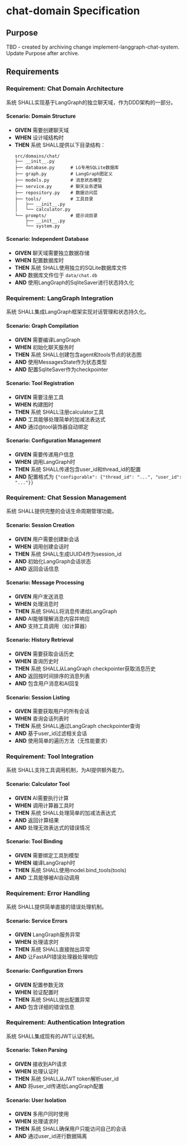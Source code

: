 # chat-domain Specification

## Purpose
TBD - created by archiving change implement-langgraph-chat-system. Update Purpose after archive.
## Requirements
### Requirement: Chat Domain Architecture
系统 SHALL实现基于LangGraph的独立聊天域，作为DDD架构的一部分。

#### Scenario: Domain Structure
- **GIVEN** 需要创建聊天域
- **WHEN** 设计域结构时
- **THEN** 系统 SHALL提供以下目录结构：
  ```
  src/domains/chat/
  ├── __init__.py
  ├── database.py      # LG专用SQLite数据库
  ├── graph.py         # LangGraph图定义
  ├── models.py        # 消息状态模型
  ├── service.py       # 聊天业务逻辑
  ├── repository.py    # 数据访问层
  ├── tools/           # 工具目录
  │   ├── __init__.py
  │   └── calculator.py
  └── prompts/         # 提示词目录
      ├── __init__.py
      └── system.py
  ```

#### Scenario: Independent Database
- **GIVEN** 聊天域需要独立数据存储
- **WHEN** 配置数据库时
- **THEN** 系统 SHALL使用独立的SQLite数据库文件
- **AND** 数据库文件位于 `data/chat.db`
- **AND** 使用LangGraph的SqliteSaver进行状态持久化

### Requirement: LangGraph Integration
系统 SHALL集成LangGraph框架实现对话管理和状态持久化。

#### Scenario: Graph Compilation
- **GIVEN** 需要编译LangGraph
- **WHEN** 初始化聊天服务时
- **THEN** 系统 SHALL创建包含agent和tools节点的状态图
- **AND** 使用MessagesState作为状态类型
- **AND** 配置SqliteSaver作为checkpointer

#### Scenario: Tool Registration
- **GIVEN** 需要注册工具
- **WHEN** 构建图时
- **THEN** 系统 SHALL注册calculator工具
- **AND** 工具能够处理简单的加减法表达式
- **AND** 通过@tool装饰器自动绑定

#### Scenario: Configuration Management
- **GIVEN** 需要传递用户信息
- **WHEN** 调用LangGraph时
- **THEN** 系统 SHALL传递包含user_id和thread_id的配置
- **AND** 配置格式为 `{"configurable": {"thread_id": "...", "user_id": "..."}}`

### Requirement: Chat Session Management
系统 SHALL提供完整的会话生命周期管理功能。

#### Scenario: Session Creation
- **GIVEN** 用户需要创建新会话
- **WHEN** 调用创建会话时
- **THEN** 系统 SHALL生成UUID4作为session_id
- **AND** 初始化LangGraph会话状态
- **AND** 返回会话信息

#### Scenario: Message Processing
- **GIVEN** 用户发送消息
- **WHEN** 处理消息时
- **THEN** 系统 SHALL将消息传递给LangGraph
- **AND** AI能够理解消息内容并响应
- **AND** 支持工具调用（如计算器）

#### Scenario: History Retrieval
- **GIVEN** 需要获取会话历史
- **WHEN** 查询历史时
- **THEN** 系统 SHALL从LangGraph checkpointer获取消息历史
- **AND** 返回按时间排序的消息列表
- **AND** 包含用户消息和AI回复

#### Scenario: Session Listing
- **GIVEN** 需要获取用户的所有会话
- **WHEN** 查询会话列表时
- **THEN** 系统 SHALL通过LangGraph checkpointer查询
- **AND** 基于user_id过滤相关会话
- **AND** 使用简单的遍历方法（无性能要求）

### Requirement: Tool Integration
系统 SHALL支持工具调用机制，为AI提供额外能力。

#### Scenario: Calculator Tool
- **GIVEN** AI需要执行计算
- **WHEN** 调用计算器工具时
- **THEN** 系统 SHALL处理简单的加减法表达式
- **AND** 返回计算结果
- **AND** 处理无效表达式的错误情况

#### Scenario: Tool Binding
- **GIVEN** 需要绑定工具到模型
- **WHEN** 编译LangGraph时
- **THEN** 系统 SHALL使用model.bind_tools(tools)
- **AND** 工具能够被AI自动调用

### Requirement: Error Handling
系统 SHALL提供简单直接的错误处理机制。

#### Scenario: Service Errors
- **GIVEN** LangGraph服务异常
- **WHEN** 处理请求时
- **THEN** 系统 SHALL直接抛出异常
- **AND** 让FastAPI错误处理器处理响应

#### Scenario: Configuration Errors
- **GIVEN** 配置参数无效
- **WHEN** 验证配置时
- **THEN** 系统 SHALL抛出配置异常
- **AND** 包含详细的错误信息

### Requirement: Authentication Integration
系统 SHALL集成现有的JWT认证机制。

#### Scenario: Token Parsing
- **GIVEN** 接收到API请求
- **WHEN** 处理认证时
- **THEN** 系统 SHALL从JWT token解析user_id
- **AND** 将user_id传递给LangGraph配置

#### Scenario: User Isolation
- **GIVEN** 多用户同时使用
- **WHEN** 处理请求时
- **THEN** 系统 SHALL确保用户只能访问自己的会话
- **AND** 通过user_id进行数据隔离

